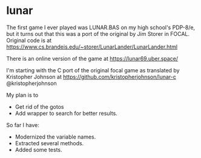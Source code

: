 # lunar

The first game I ever played was LUNAR.BAS on my high school's PDP-8/e, but it turns out that this was a port of the original by Jim Storer in FOCAL.  Original code is at https://www.cs.brandeis.edu/~storer/LunarLander/LunarLander.html

There is an online version of the game at https://lunar69.uber.space/

I'm starting with the C port of the original focal game as translated by Kristopher Johnson at https://github.com/kristopherjohnson/lunar-c @kristopherjohnson

My plan is to
* Get rid of the gotos
* Add wrapper to search for better results.

So far I have:
* Modernized the variable names.
* Extracted several methods.
* Added some tests.

